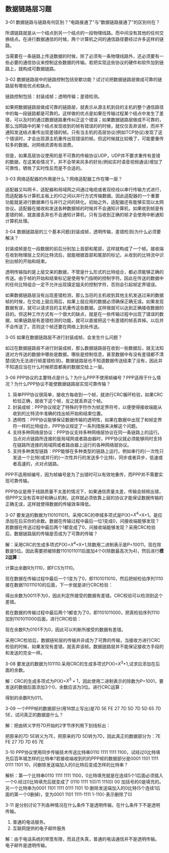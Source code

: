 ## 数据链路层习题

3-01 数据链路与链路有何区别？“电路接通了”与“数据链路接通了”的区别何在？

所谓链路就是从一个结点到另一个结点的一段物理线路。而中间没有其他的任何交换结点。在进行数据通信的时候，两个计算机之间的通信路径要经过许多这样的链路。

当需要在一条链路上传送数据的时候，除了必须有一条物理线路外，还必须要有一些必要的通信协议来控制这些数据的传输。若把实现这些协议的硬件和软件加到链路上，就构成可数据链路。

3-02 数据链路层中的链路控制包括安歇功能？试讨论把数据链路层做成可靠的链路层有哪些优点和缺点。

链路控制包括：封装成帧；透明传输；差错检测。

如果把数据链路层做成可靠的链路层，就表示从源主机到目的主机的整个通信路径中的每一段链路都是可靠的。这样做的优点是如果在传输过程某个结点中发生了差错，可以及时的通过数据链路重传纠正这个错误；如果数据链路层做成不可靠的，那么当网路中的某个结点发现收到的帧有错误的的时候，就仅仅丢弃该帧，而并不通知发送结点重传出现差错的帧。只有当主机的高层协议(例如TCP协议)发现了这个错误时，才会出现源主机重传出现错误的帧。但这时候就比较晚了，可能要重传较多的数据。对网络资源有些浪费。

但是，如果高层协议使用的是不可靠的传输协议UDP，UDP并不要求重传有差错的数据，在这某些情况下，并不会带来风多的好处(例如实时语音视频通话)增加了可靠性，牺牲了实时性反而是不合适的。

3-03 网络适配器的作用是什么？网络适配器工作在哪一层？

适配器又叫网卡，适配器和局域网之间通过电缆或者双绞线以串行传输方式进行，而适配器与计算机主板上的IO之间以并行方式传输数据。因此适配器的一个重要功能就是进行数据串行与并行之间的转化。初始之外，适配器还有能够实现以太网协议。适配器在接收和发送各种数据帧的时候并不会通知计算机，如果收到帧是有差错的帧，就直接丢弃也不会通知计算机，只有当收到正确的帧才会使用中断通知计算机处理。

3-04 数据链路层的三个基本问题(封装成帧，透明传输，差错检测)为什么必须要解决？

封装成帧是在一段数据的前后分别加上首部和尾部，这样就构成了一个帧。接收端在收到物理层上交的比特流后，就能根据首部和尾部的标记，从收到的比特流中识别出帧的开始和结束。

透明传输指的是上层交来的数据，不管是什么形式的比特组合，都必须能够正确的传送。由于帧的开始和结束标记是使用专门指明的控制字符。因此在传送的数据中的任何比特组合一定不允许出现镇定姐夫的控制字符，否则会引起帧定界错误。

如果数据链路层没有出现差错检测，那么当目的主机收到其他主机发送过来的数据帧的时候，在交给上层应用后，如果上层应用的数据必须确保正确无误。如果发现数据有误，就可以请求目的主机重传这些数据。这样做就可以达到正确接收数据的目的。但这种工作方式有一个很大的缺点，就是在一些传输过程中出现了错误的数据，如果链路层有差错检测的功能，就可以直接把这个有差错的帧丢弃掉。以后并不会传送了。否则这个帧还要在网络上到处传送。

3-05 如果在数据链路层不进行封装成帧，会发生什么问题？

如过在数据链路层不进行封装成帧，那么数据链路层在收到一些数据后，就无法知道对方传送的数据中哪些是数据，哪些是控制信息，甚至数据中有没有差错都不清楚(因为无法进行帧差错检测)。数据链路层也不知道数据传送结束了没有，因此并不知道应当在什么时候把首都奥的数据交给上一层。

3-06 PPP协议的主要特点是什么？为什么PPP不使用帧编号？PPP适用于什么情况？为什么PPP协议不能使数据链路层实现可靠传输？

1. 简单PPP协议很简单，接收方每收到一个帧，就进行CRC循环检验，如果CRC检验正确，就收下这个帧，反之就丢弃这个帧。
2. 封装成帧：PPP协议规定了特殊的字符作为帧定界符号，以便使得接收端能从收到的比特流中准确的找出帧开始和结束位置。
3. 透明性：PPP协议能够保证数据传输的透明性，如果在数据中出现了和帧定界符一样的比特组合，PPP协议规定了一系列措施来决解这个问题。
4. 支持多种网络层协议：PPP协议支持多种网络层协议在同一条链路上的运行。当点对点链路所连接的是局域网或者路由器时，PPP协议就必须能够同时支持在链路所连接的局域网或者路由器上运行的各种网络层协议。
5. 支持多种类型链路：PPP能够在多种类型的链路上运行。例如串行的(一次性只发送一个比特)或并行的(一次性并行的发送多个比特)，同步或者异步，低速或者高速的，点对点链路。

PPP不适用帧编号，因为帧编号是为了出错时可以有效地重传，而PPP并不需要实现可靠传输。

PPP协议是用于线路质量不太差的情况下，如果通信质量太差，传输会频频出错，但PPP又没有百年好和确认机制，这样就必须依靠上层的协议才能保证数据传输的正确无误，这样就使得数据的传输效率降低。

3-07 要发送的数据为1101011011。采用CRC的申城多项式是P(X)=$X^4$+X+1。是应添加在后买你的余数。数据在传输过程中最后一位1变成0，问接收端能够发现？若数据在传送过程中最后两个1都变成了0，问接收端能够发现？采用CRC检验后，数据链路层的传输是否成为了可靠的传输？

解：采用CRC的生成多项式P(X)=$X^4$+X+1,除数用二进制表示是P=10011，现在除数是5位。因此需要把被除数1101011011后面加4个0(除数最高次为4)，然后进行**模2运算**：

计算出余数R为1110，即FCS为1110。

现在数据在传输过程中最后一个1变为了0，即1101011010，然后把帧检验序列1110接在数据110111010的后面，下一步就是进行CRC检验：

得出余数为0011不为0，因此判定所接受的数据有差错。CRC校验可以检测到这个差错。

若在数据的传输过程中最后两个1都变为了0，即1101011000，把真检验序列1110加到1101011000后面，进行CRC检验：

现在余数R为0101不为0，因此可以判断所接受的数据有差错。

采用CRC检验后，数据链轮层的传输并非成为了可靠的传输，当接收方进行CRC检验的时候，如果发现有差错，就丢弃该帧。数据链路层并不能保证接收方手段的和发送的完全一样。

3-08 要发送的数据为101110.采用CRC的生成多项式P(X)=$X^3$+1,试求应添加在后面的余数。

解：CRC的生成多项式为P(X)=$X^3+1$，因此使用二进制表示的除数为P=1001，要发送的数据后面添加3个0，余数应该为3位。进行CRC运算：

得到的余数R为011。

3-09 一个PPP帧的数据部分(用16禁止写出)是7D 5E FE 27 7D 5D 7D 5D 65 7D 5E，试问真正的数据是什么？

解：把由转义字符7D开始的2字节序列用下划线标出：

把原来的7D 5E转义为7E，把原来的7D 5D转为7D，因此真正的数据部分为：7E FE 27 7D 7D 65 7E

3-10 PPP协议使用同步传输技术传送比特串0110 1111 1111 1100，试经过0比特填充后百年城怎样的比特串?若接收端收到的的PPP帧的数据部分是0001 1101 1111 0111 1101 10，问删除发送端加入的0比特后变成怎样的比特串？

解析：第一个比特串0110 1111 1111 1100，0比特填充就是在连续5个1后面必须插入一个0.经过0比特填充后就变成了
0110 1111 1(0)11 111(0) 00 加括号的0是填充的。
另一个比特串为0001 1101 1111 0111 1101 10:删除发送端加入的0比特(5个连续1后面的第一个0删掉)，变为0001 1101 1111-1111 1-110(-表示删除了0)

3-11 是分别讨论下列各种情况在什么条件下是透明传输，在什么条件下不是透明传输。

1. 普通的电话服务。
2. 互联网提供的电子邮件服务

解：由于电话系统的带宽有限，而且还失真，普通的电话通信并不是透明传输。
电子邮件是透明传输。

